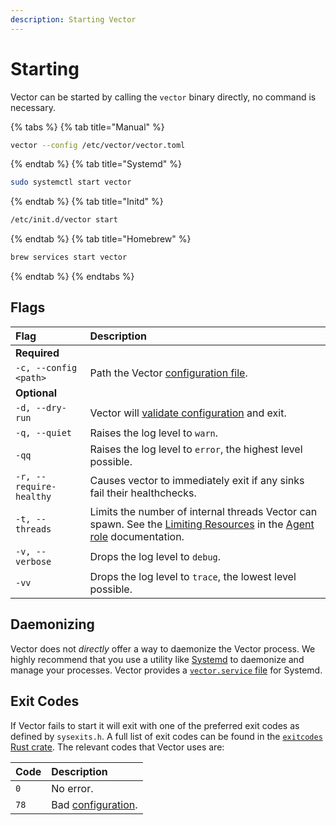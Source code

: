```yaml
---
description: Starting Vector
---
```


# Starting

Vector can be started by calling the `vector` binary directly, no command is necessary.

{% tabs %}
{% tab title="Manual" %}
```bash
vector --config /etc/vector/vector.toml
```
{% endtab %}
{% tab title="Systemd" %}
```bash
sudo systemctl start vector
```
{% endtab %}
{% tab title="Initd" %}
```bash
/etc/init.d/vector start
```
{% endtab %}
{% tab title="Homebrew" %}
```bash
brew services start vector
```
{% endtab %}
{% endtabs %}

## Flags

| Flag | Description |
| :--- | :--- |
| **Required** |  |  |
| `-c, --config <path>` | Path the Vector [configuration file][docs.configuration]. |
| **Optional** |  |  |
| `-d, --dry-run` | Vector will [validate configuration][docs.validating] and exit. | 
| `-q, --quiet` | Raises the log level to `warn`. |
| `-qq` | Raises the log level to `error`, the highest level possible. |
| `-r, --require-healthy` | Causes vector to immediately exit if any sinks fail their healthchecks. |
| `-t, --threads` | Limits the number of internal threads Vector can spawn. See the [Limiting Resources][docs.agent_role.limiting-resources] in the [Agent role][docs.agent_role] documentation. |
| `-v, --verbose` | Drops the log level to `debug`. |
| `-vv` | Drops the log level to `trace`, the lowest level possible. |

## Daemonizing

Vector does not _directly_ offer a way to daemonize the Vector process. We
highly recommend that you use a utility like [Systemd][url.systemd] to
daemonize and manage your processes. Vector provides a
[`vector.service` file][url.vector_systemd_file] for Systemd.

## Exit Codes

If Vector fails to start it will exit with one of the preferred exit codes
as defined by `sysexits.h`. A full list of exit codes can be found in the
[`exitcodes` Rust crate][url.exit_codes]. The relevant codes that Vector uses
are:

| Code | Description |
|:-----|:------------|
| `0`  | No error. |
| `78` | Bad [configuration][docs.configuration]. |


[docs.agent_role.limiting-resources]: ../../setup/deployment/roles/agent.md#limiting-resources
[docs.agent_role]: ../../setup/deployment/roles/agent.md
[docs.configuration]: ../../usage/configuration/README.md
[docs.validating]: ../../usage/administration/validating.md
[url.exit_codes]: https://docs.rs/exitcode/1.1.2/exitcode/#constants
[url.systemd]: https://www.freedesktop.org/wiki/Software/systemd/
[url.vector_systemd_file]: https://github.com/timberio/vector/blob/master/distribution/systemd/vector.service
